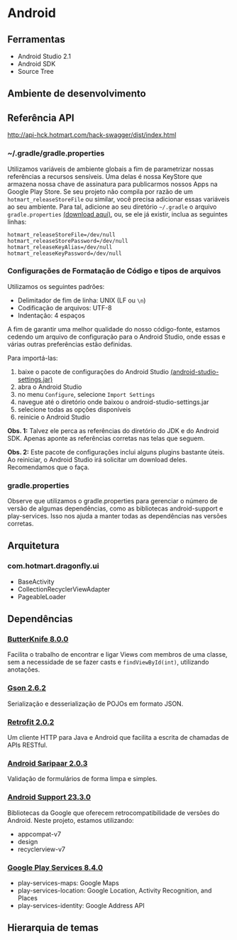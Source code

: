 
# Android

## Ferramentas

   * Android Studio 2.1
   * Android SDK
   * Source Tree

## Ambiente de desenvolvimento

## Referência API
http://api-hck.hotmart.com/hack-swagger/dist/index.html

### ~/.gradle/gradle.properties

Utilizamos variáveis de ambiente globais a fim de parametrizar nossas referências a recursos sensíveis. Uma delas é nossa KeyStore que armazena nossa chave de assinatura para publicarmos nossos Apps na Google Play Store.
Se seu projeto não compila por razão de um `hotmart_releaseStoreFile` ou similar, você precisa adicionar essas variáveis ao seu ambiente.
Para tal, adicione ao seu diretório `~/.gradle` o arquivo `gradle.properties` [(download aqui)](https://github.com/Hotmart-Org/hack-app/blob/master/extras/gradle.properties), ou, se ele já existir, inclua as seguintes linhas:

```
hotmart_releaseStoreFile=/dev/null
hotmart_releaseStorePassword=/dev/null
hotmart_releaseKeyAlias=/dev/null
hotmart_releaseKeyPassword=/dev/null
```

### Configurações de Formatação de Código e tipos de arquivos
Utilizamos os seguintes padrões:

   * Delimitador de fim de linha: UNIX (LF ou `\n`)
   * Codificação de arquivos: UTF-8
   * Indentação: 4 espaços
   
A fim de garantir uma melhor qualidade do nosso código-fonte, estamos cedendo um arquivo de configuração para o Android Studio, onde essas e várias outras preferências estão definidas.

Para importá-las:

   1. baixe o pacote de configurações do Android Studio [(android-studio-settings.jar)](https://github.com/Hotmart-Org/hack-app/blob/master/extras/android-studio-settings.jar)
   2. abra o Android Studio
   3. no menu `Configure`, selecione `Import Settings`
   4. navegue até o diretório onde baixou o android-studio-settings.jar
   5. selecione todas as opções disponíveis
   6. reinicie o Android Studio

**Obs. 1:** Talvez ele perca as referências do diretório do JDK e do Android SDK. Apenas aponte as referências corretas nas telas que seguem.

**Obs. 2:** Este pacote de configurações inclui alguns plugins bastante úteis. Ao reiniciar, o Android Studio irá solicitar um download deles. Recomendamos que o faça.

### gradle.properties
Observe que utilizamos o gradle.properties para gerenciar o número de versão de algumas dependências, como as bibliotecas android-support e play-services. Isso nos ajuda a manter todas as dependências nas versões corretas. 

## Arquitetura

### com.hotmart.dragonfly.ui
   * BaseActivity
   * CollectionRecyclerViewAdapter
   * PageableLoader

## Dependências
    
### [ButterKnife 8.0.0](http://jakewharton.github.io/butterknife/)
Facilita o trabalho de encontrar e ligar Views com membros de uma classe, sem a necessidade de se fazer casts e `findViewById(int)`, utilizando anotações.

### [Gson 2.6.2](https://github.com/google/gson)
Serialização e desserialização de POJOs em formato JSON.

### [Retrofit 2.0.2](http://square.github.io/retrofit/)
Um cliente HTTP para Java e Android que facilita a escrita de chamadas de APIs RESTful.

### [Android Saripaar 2.0.3](https://github.com/ragunathjawahar/android-saripaar)
Validação de formulários de forma limpa e simples.

### [Android Support 23.3.0](http://developer.android.com/intl/pt-br/tools/support-library/index.html)
Bibliotecas da Google que oferecem retrocompatibilidade de versões do Android. Neste projeto, estamos utilizando:

   * appcompat-v7
   * design
   * recyclerview-v7

### [Google Play Services 8.4.0](https://developers.google.com/android/guides/setup)

   * play-services-maps: Google Maps
   * play-services-location: Google Location, Activity Recognition, and Places
   * play-services-identity: Google Address API

## Hierarquia de temas

